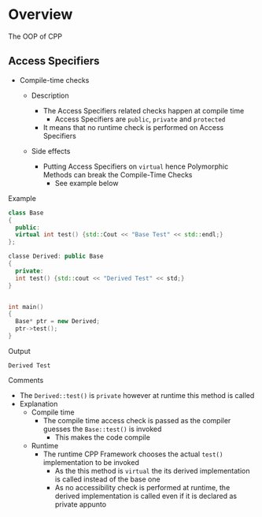
# Overview 

The OOP of CPP 

## Access Specifiers 

- Compile-time checks 
  - Description 
    - The Access Specifiers related checks happen at compile time 
      - Access Specifiers are `public`, `private` and `protected` 
    - It means that no runtime check is performed on Access Specifiers 
    
  - Side effects 
    - Putting Access Specifiers on `virtual` hence Polymorphic Methods can break the Compile-Time Checks 
      - See example below

Example 

```cpp
class Base 
{
  public: 
  virtual int test() {std::Cout << "Base Test" << std::endl;}
}; 

classe Derived: public Base 
{
  private: 
  int test() {std::cout << "Derived Test" << std;}
}


int main()
{
  Base* ptr = new Derived; 
  ptr->test(); 
}
```

Output 
```
Derived Test
```

Comments 
- The `Derived::test()` is `private` however at runtime this method is called 
- Explanation 
  - Compile time 
    - The compile time access check is passed as the compiler guesses the `Base::test()` is invoked 
      - This makes the code compile 
  - Runtime 
    - The runtime CPP Framework chooses the actual `test()` implementation to be invoked 
      - As the this method is `virtual` the its derived implementation is called instead of the base one 
      - As no accessibility check is performed at runtime, the derived implementation is called even if it is declared as private appunto 

